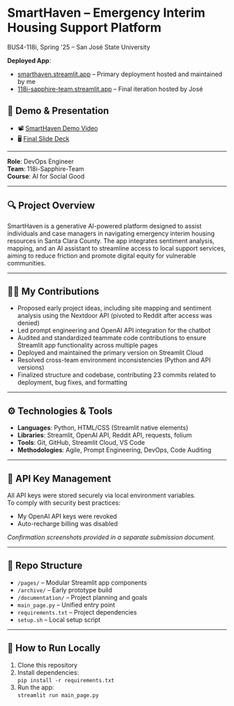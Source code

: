 # SmartHaven – Emergency Interim Housing Support Platform  
BUS4-118i, Spring '25 – San José State University

**Deployed App**:  
- [smarthaven.streamlit.app](https://smarthaven.streamlit.app) – Primary deployment hosted and maintained by me  
- [118i-sapphire-team.streamlit.app](https://118i-sapphire-team.streamlit.app) – Final iteration hosted by José

## 🎥 Demo & Presentation

- 📽️ [SmartHaven Demo Video](https://docs.google.com/file/d/1t693dj6CqUlb_MUc_4iyYmRMWd4ZfAUk/preview)  
- 🖥️ [Final Slide Deck](https://docs.google.com/presentation/d/1-5HBpcy_RAxaVdDiQ-VgAe2oxf7gBXv56v30LPr4k08/edit?usp=sharing)
---

**Role**: DevOps Engineer  
**Team**: 118i-Sapphire-Team  
**Course**: AI for Social Good

---

## 🔍 Project Overview

SmartHaven is a generative AI-powered platform designed to assist individuals and case managers in navigating emergency interim housing resources in Santa Clara County. The app integrates sentiment analysis, mapping, and an AI assistant to streamline access to local support services, aiming to reduce friction and promote digital equity for vulnerable communities.

---

## 👨‍💻 My Contributions

- Proposed early project ideas, including site mapping and sentiment analysis using the Nextdoor API (pivoted to Reddit after access was denied)
- Led prompt engineering and OpenAI API integration for the chatbot
- Audited and standardized teammate code contributions to ensure Streamlit app functionality across multiple pages
- Deployed and maintained the primary version on Streamlit Cloud
- Resolved cross-team environment inconsistencies (Python and API versions)
- Finalized structure and codebase, contributing 23 commits related to deployment, bug fixes, and formatting

---

## ⚙️ Technologies & Tools

- **Languages**: Python, HTML/CSS (Streamlit native elements)
- **Libraries**: Streamlit, OpenAI API, Reddit API, requests, folium
- **Tools**: Git, GitHub, Streamlit Cloud, VS Code
- **Methodologies**: Agile, Prompt Engineering, DevOps, Code Auditing

---

## 🔐 API Key Management

All API keys were stored securely via local environment variables.  
To comply with security best practices:
- My OpenAI API keys were revoked  
- Auto-recharge billing was disabled  

*Confirmation screenshots provided in a separate submission document.*

---

## 📂 Repo Structure

- `/pages/` – Modular Streamlit app components
- `/archive/` – Early prototype build
- `/documentation/` – Project planning and goals
- `main_page.py` – Unified entry point
- `requirements.txt` – Project dependencies
- `setup.sh` – Local setup script

---

## 🚀 How to Run Locally

1. Clone this repository  
2. Install dependencies:  
   `pip install -r requirements.txt`  
3. Run the app:  
   `streamlit run main_page.py`
